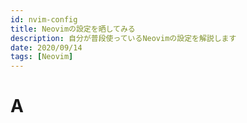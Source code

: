 ```yaml
---
id: nvim-config
title: Neovimの設定を晒してみる
description: 自分が普段使っているNeovimの設定を解説します
date: 2020/09/14
tags: [Neovim]
---
```


# A

